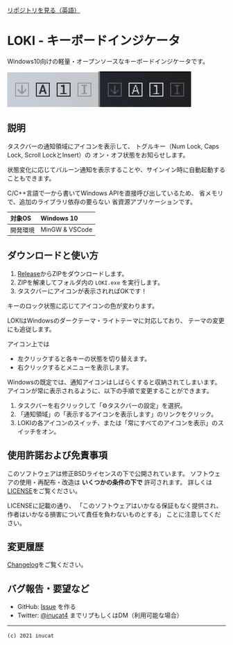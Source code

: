 [リポジトリを見る（英語）](https://github.com/inucat/LOKI_Keyboard_Indicator)

# LOKI - キーボードインジケータ

Windows10向けの軽量・オープンソースなキーボードインジケータです。

![Banner](./doc/banner1.jpg)

## 説明

タスクバーの通知領域にアイコンを表示して、
トグルキー（Num Lock, Caps Lock, Scroll LockとInsert）の
オン・オフ状態をお知らせします。

状態変化に応じてバルーン通知を表示することや、サインイン時に自動起動することもできます。

C/C++言語で一から書いてWindows APIを直接呼び出しているため、
省メモリで、追加のライブラリ依存の要らない
省資源アプリケーションです。

| 対象OS   | Windows 10     |
| :------- | :------------- |
| 開発環境 | MinGW & VSCode |

## ダウンロードと使い方

1. [Release](https://github.com/inucat/LOKI_Keyboard_Indicator/releases/latest)からZIPをダウンロードします。
2. ZIPを解凍してフォルダ内の `LOKI.exe` を実行します。
3. タスクバーにアイコンが表示されればOKです！

キーのロック状態に応じてアイコンの色が変わります。

LOKIはWindowsのダークテーマ・ライトテーマに対応しており、
テーマの変更にも追従します。

アイコン上では

- 左クリックすると各キーの状態を切り替えます。
- 右クリックするとメニューを表示します。

Windowsの既定では、通知アイコンはしばらくすると収納されてしまいます。
アイコンが常に表示されるように、以下の手順で変更することができます。

1. タスクバーを右クリックして「⚙タスクバーの設定」を選択。
2. 「通知領域」の「表示するアイコンを表示します」のリンクをクリック。
3. LOKIの各アイコンのスイッチ、または「常にすべてのアイコンを表示」のスイッチをオン。

## 使用許諾および免責事項

このソフトウェアは修正BSDライセンスの下で公開されています。
ソフトウェアの使用・再配布・改造は **いくつかの条件の下で** 許可されます。
詳しくは[LICENSE](./LICENSE)をご覧ください。

LICENSEに記載の通り、
「このソフトウェアはいかなる保証もなく提供され、
作者はいかなる損害について責任を負わないものとする」
ことに注意してください。

## 変更履歴

[Changelog](./Changelog.md)をご覧ください。

## バグ報告・要望など

- GitHub:   [Issue](https://github.com/inucat/LOKI_Keyboard_Indicator/issues) を作る
- Twitter:  [@inucat4](https://twitter.com/inucat4) までリプもしくはDM（利用可能な場合）

---

    (c) 2021 inucat
